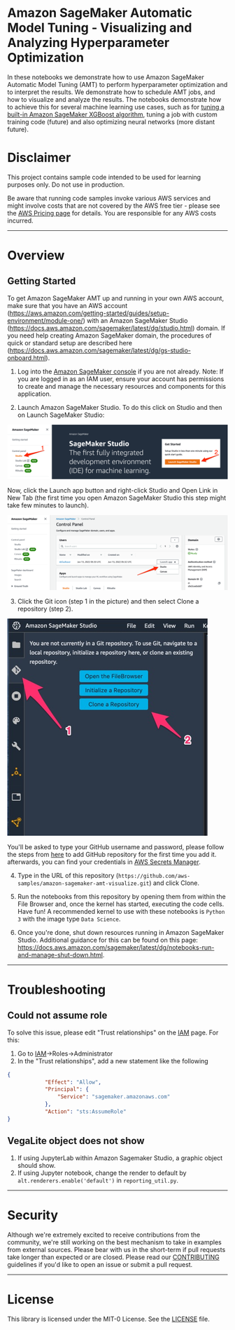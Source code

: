 #  Amazon SageMaker Automatic Model Tuning - Visualizing and Analyzing Hyperparameter Optimization

In these notebooks we demonstrate how to use Amazon SageMaker Automatic Model Tuning (AMT) to perform hyperparameter optimization and to interpret the results. We demonstrate how to schedule AMT jobs, and how to visualize and analyze the results. The notebooks demonstrate how to achieve this for several machine learning use cases, such as for [tuning a built-in Amazon SageMaker XGBoost algorithm](1_tuning_of_builtin_xgboost.ipynb), tuning a job with custom training code (future) and also optimizing neural networks (more distant future).

# Disclaimer

This project contains sample code intended to be used for learning purposes only. Do not use in production.

Be aware that running code samples invoke various AWS services and might involve costs that are not covered by the AWS free tier - please see the [AWS Pricing page](https://aws.amazon.com/pricing/) for details. You are responsible for any AWS costs incurred.

---

# Overview

## Getting Started

To get Amazon SageMaker AMT up and running in your own AWS account, make sure that you have an AWS account (https://aws.amazon.com/getting-started/guides/setup-environment/module-one/) with an Amazon SageMaker Studio (https://docs.aws.amazon.com/sagemaker/latest/dg/studio.html) domain. If you need help creating Amazon SageMaker domain, the procedures of quick or standard setup are described here (https://docs.aws.amazon.com/sagemaker/latest/dg/gs-studio-onboard.html). 

1. Log into the [Amazon SageMaker console](https://console.aws.amazon.com/sagemaker/) if you are not already.
Note: If you are logged in as an IAM user, ensure your account has permissions to create and manage the necessary resources and components for this application.

2. Launch Amazon SageMaker Studio. To do this click on Studio and then on Launch SageMaker Studio:

![SageMaker Studio 1](/img/open_sm_studio_1.png)

Now, click the Launch app button and right-click Studio and Open Link in New Tab (the first time you open Amazon SageMaker Studio this step might take few minutes to launch).

![SageMaker Studio 2](/img/open_sm_studio_2.png)

3. Click the Git icon (step 1 in the picture) and then select Clone a repository (step 2).

![SageMaker Studio Git](/img/smstudio_clone_repo_steps.jpeg)

You'll be asked to type your GitHub username and password, please follow the steps from [here](https://docs.aws.amazon.com/sagemaker/latest/dg/nbi-git-resource.html) to add GitHub repository for the first time you add it. afterwards, you can find your credentials in [AWS Secrets Manager](https://console.aws.amazon.com/secretsmanager).

4. Type in the URL of this repository (`https://github.com/aws-samples/amazon-sagemaker-amt-visualize.git`) and click Clone.

5. Run the notebooks from this repository by opening them from within the File Browser and, once the kernel has started, executing the code cells. Have fun!
A recommended kernel to use with these notebooks is `Python 3` with the image type `Data Science`. 

6. Once you're done, shut down resources running in Amazon SageMaker Studio. Additional guidance for this can be found on this page: https://docs.aws.amazon.com/sagemaker/latest/dg/notebooks-run-and-manage-shut-down.html. 

---

# Troubleshooting

## Could not assume role

To solve this issue, please edit "Trust relationships" on the [IAM](https://console.aws.amazon.com/iam) page. For this:
1. Go to [IAM](https://console.aws.amazon.com/iam)->Roles->Administrator
3. In the "Trust relationships", add a new statement like the following

```json
{
            "Effect": "Allow",
            "Principal": {
                "Service": "sagemaker.amazonaws.com"
            },
            "Action": "sts:AssumeRole"
}
```


## VegaLite object does not show

1. If using JupyterLab within Amazon Sagemaker Studio, a graphic object should show.
2. If using Jupyter notebook, change the render to default by `alt.renderers.enable('default')` in `reporting_util.py`.

---

# Security

Although we're extremely excited to receive contributions from the community, we're still working on the best mechanism to take in examples from external sources. Please bear with us in the short-term if pull requests take longer than expected or are closed. Please read our [CONTRIBUTING](https://github.com/aws-samples/amazon-sagemaker-amt-visualize/blob/main/CONTRIBUTING.md) guidelines if you'd like to open an issue or submit a pull request.

---

# License 

This library is licensed under the MIT-0 License. See the [LICENSE](https://github.com/aws-samples/amazon-sagemaker-amt-visualize/blob/main/LICENSE) file.